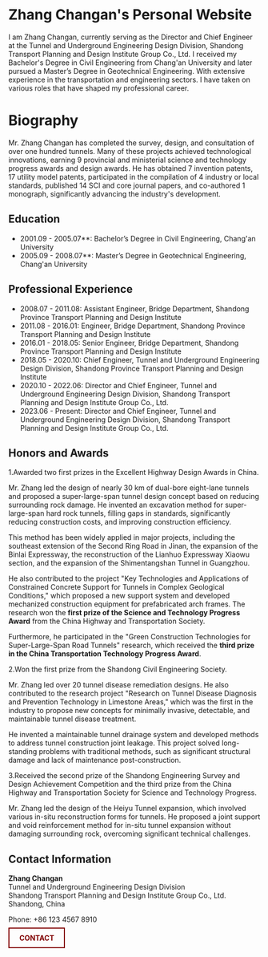 # Zhang Changan's Personal Website

I am Zhang Changan, currently serving as the Director and Chief Engineer at the Tunnel and Underground Engineering Design Division, Shandong Transport Planning and Design Institute Group Co., Ltd. 
I received my Bachelor's Degree in Civil Engineering from Chang'an University and later pursued a Master’s Degree in Geotechnical Engineering. With extensive experience in the transportation and engineering sectors.
I have taken on various roles that have shaped my professional career.

# Biography

Mr. Zhang Changan has completed the survey, design, and consultation of over one hundred tunnels. Many of these projects achieved technological innovations, earning 9 provincial and ministerial science and technology progress awards and design awards. 
He has obtained 7 invention patents, 17 utility model patents, participated in the compilation of 4 industry or local standards, published 14 SCI and core journal papers, and co-authored 1 monograph, significantly advancing the industry's development.

## Education
- 2001.09 - 2005.07**: Bachelor’s Degree in Civil Engineering, Chang'an University
- 2005.09 - 2008.07**: Master’s Degree in Geotechnical Engineering, Chang'an University

## Professional Experience
- 2008.07 - 2011.08: Assistant Engineer, Bridge Department, Shandong Province Transport Planning and Design Institute
- 2011.08 - 2016.01: Engineer, Bridge Department, Shandong Province Transport Planning and Design Institute
- 2016.01 - 2018.05: Senior Engineer, Bridge Department, Shandong Province Transport Planning and Design Institute
- 2018.05 - 2020.10: Chief Engineer, Tunnel and Underground Engineering Design Division, Shandong Province Transport Planning and Design Institute
- 2020.10 - 2022.06: Director and Chief Engineer, Tunnel and Underground Engineering Design Division, Shandong Transport Planning and Design Institute Group Co., Ltd.
- 2023.06 - Present: Director and Chief Engineer, Tunnel and Underground Engineering Design Division, Shandong Transport Planning and Design Institute Group Co., Ltd.
## Honors and Awards

  1.Awarded two first prizes in the Excellent Highway Design Awards in China.

Mr. Zhang led the design of nearly 30 km of dual-bore eight-lane tunnels and proposed a super-large-span tunnel design concept based on reducing surrounding rock damage. He invented an excavation method for super-large-span hard rock tunnels, filling gaps in standards, significantly reducing construction costs, and improving construction efficiency. 

This method has been widely applied in major projects, including the southeast extension of the Second Ring Road in Jinan, the expansion of the Binlai Expressway, the reconstruction of the Lianhuo Expressway Xiaowu section, and the expansion of the Shimentangshan Tunnel in Guangzhou.

He also contributed to the project "Key Technologies and Applications of Constrained Concrete Support for Tunnels in Complex Geological Conditions," which proposed a new support system and developed mechanized construction equipment for prefabricated arch frames. The research won the **first prize of the Science and Technology Progress Award** from the China Highway and Transportation Society. 

Furthermore, he participated in the "Green Construction Technologies for Super-Large-Span Road Tunnels" research, which received the **third prize in the China Transportation Technology Progress Award**.

  2.Won the first prize from the Shandong Civil Engineering Society.

Mr. Zhang led over 20 tunnel disease remediation designs. He also contributed to the research project "Research on Tunnel Disease Diagnosis and Prevention Technology in Limestone Areas," which was the first in the industry to propose new concepts for minimally invasive, detectable, and maintainable tunnel disease treatment. 

He invented a maintainable tunnel drainage system and developed methods to address tunnel construction joint leakage. This project solved long-standing problems with traditional methods, such as significant structural damage and lack of maintenance post-construction.

  3.Received the second prize of the Shandong Engineering Survey and Design Achievement Competition and the third prize from the China Highway and Transportation Society for Science and Technology Progress.

Mr. Zhang led the design of the Heiyu Tunnel expansion, which involved various in-situ reconstruction forms for tunnels. He proposed a joint support and void reinforcement method for in-situ tunnel expansion without damaging surrounding rock, overcoming significant technical challenges.


## Contact Information

**Zhang Changan**  
Tunnel and Underground Engineering Design Division  
Shandong Transport Planning and Design Institute Group Co., Ltd.  
Shandong, China

Phone: +86 123 4567 8910

<div style="margin-top:20px;">
    <a href="mailto:your-email@example.com" style="border:2px solid #800000; padding:10px 20px; color:#800000; text-decoration:none; font-weight:bold;">CONTACT</a>
</div>
